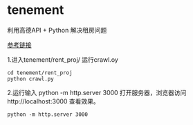 # tenement
利用高德API + Python 解决租房问题

[参考链接](https://www.shiyanlou.com/courses/599)

1.进入tenement/rent_proj/ 运行crawl.oy
```
cd tenement/rent_proj
python crawl.py
```
2.运行输入 python -m http.server 3000 打开服务器，浏览器访问 http://localhost:3000 查看效果。
```
python -m http.server 3000
```
